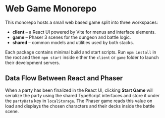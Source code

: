 # Web Game Monorepo

This monorepo hosts a small web based game split into three workspaces:

- **client** – a React UI powered by Vite for menus and interface elements.
- **game** – Phaser&nbsp;3 scenes for the dungeon and battle logic.
- **shared** – common models and utilities used by both stacks.

Each package contains minimal build and start scripts. Run `npm install` in the
root and then `npm start` inside either the `client` or `game` folder to launch
their development servers.

## Data Flow Between React and Phaser

When a party has been finalized in the React UI, clicking **Start Game** will
serialize the party using the shared TypeScript interfaces and store it under the
`partyData` key in `localStorage`. The Phaser game reads this value on load and
displays the chosen characters and their decks inside the battle scene.
